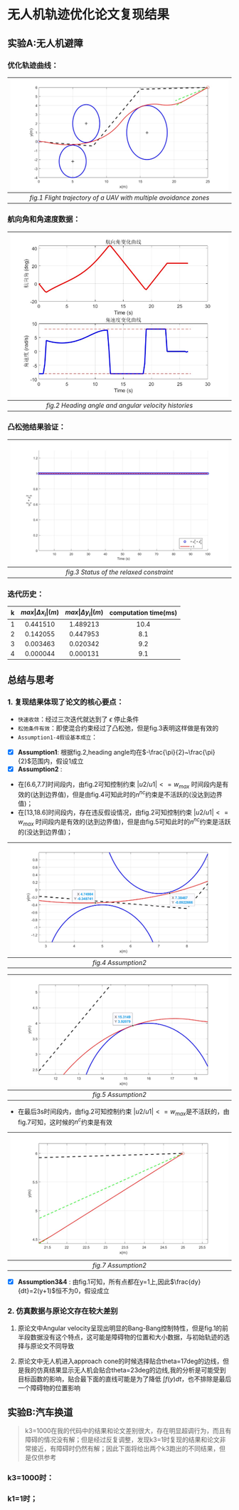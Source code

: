 # 无人机轨迹优化论文复现结果
## 实验A:无人机避障

### 优化轨迹曲线：
| <img src="./assets/trajectory.jpg"> |
|:--------------------------------------------------------------:|
|*fig.1 Flight trajectory of a UAV with multiple avoidance zones*|
### 航向角和角速度数据：
| <img src="./assets/data.jpg"> |
|:--------------------------------------------------------------:|
|*fig.2 Heading angle and angular velocity histories*|
### 凸松弛结果验证：
| <img src="./assets/status.jpg"> |
|:--------------------------------------------------------------:|
|*fig.3 Status of the relaxed constraint*|

### 迭代历史：
| k | $max\vert\Delta x_i\vert(m)$ | $max\vert\Delta y_i\vert(m)$ | computation time(ms)|
|:-:|:--------------------:|:--------------------:|:-------------------:|
| 1 | 0.441510 | 1.489213 | 10.4 |
| 2 | 0.142055 | 0.447953 | 8.1 |
| 3 | 0.003463 | 0.020342 | 9.2 |
| 4 | 0.000044 | 0.000131 | 9.1 |

## 总结与思考
### 1. 复现结果体现了论文的核心要点：
  - `快速收敛`：经过三次迭代就达到了 $\epsilon$ 停止条件
  - `松弛条件有效`：即使混合约束经过了凸松弛，但是fig.3表明这样做是有效的
  - `Assumption1-4假设基本成立`：

- [x] **Assumption1**: 根据fig.2,heading angle均在$-\frac{\pi}{2}~\frac{\pi}{2}$范围内，假设1成立
- [x] **Assumption2** : 
- 在[6.6,7.7]时间段内，由fig.2可知控制约束 $|u2/u1|<= w_{max}$ 时间段内是有效的(达到边界值)，但是由fig.4可知此时的$n^{nc}$约束是不活跃的(没达到边界值)；
- 在[13,18.6]时间段内，存在违反假设情况，由fig.2可知控制约束 $|u2/u1|<= w_{max}$ 时间段内是有效的(达到边界值)，但是由fig.5可知此时的$n^{nc}$约束是活跃的(没达到边界值)；

| <img src="./assets/suceessAvoid1.jpg"> |
|:--------------------------------------------------------------:|
|*fig.4 Assumption2*|

| <img src="./assets/falseAvoid.jpg"> |
|:--------------------------------------------------------------:|
|*fig.5 Assumption2*|


- 在最后3s时间段内，由fig.2可知控制约束 $|u2/u1|<= w_{max}$是不活跃的，由fig.7可知，这时候的$n^c$约束是有效

| <img src="./assets/suceessAvoid2.jpg"> |
|:--------------------------------------------------------------:|
|*fig.7 Assumption2*|

- [x] **Assumption3&4** : 由fig.1可知，所有点都在y=1上,因此$\frac{dy}{dt}=2(y+1)$恒不为0，假设成立
  
### 2. 仿真数据与原论文存在较大差别
1. 原论文中Angular velocity呈现出明显的Bang-Bang控制特性，但是fig.1的前半段数据没有这个特点，这可能是障碍物的位置和大小数据，与初始轨迹的选择与原论文不同导致

2. 原论文中无人机进入approach cone的时候选择贴合theta=17deg的边线，但是我的仿真结果显示无人机会贴合theta=23deg的边线,我的分析是可能受到目标函数的影响，贴合最下面的直线可能是为了降低 $\int f(y)dt$，也不排除是最后一个障碍物的位置影响
   
## 实验B:汽车换道
> k3=1000在我的代码中的结果和论文差别很大，存在明显超调行为，而且有障碍的情况没有解；但是经过反复调整，发现k3=1时复现的结果和论文非常接近，有障碍时仍然有解；因此下面将给出两个k3跑出的不同结果，但是仅供参考
### k3=1000时：

### k1=1时；
